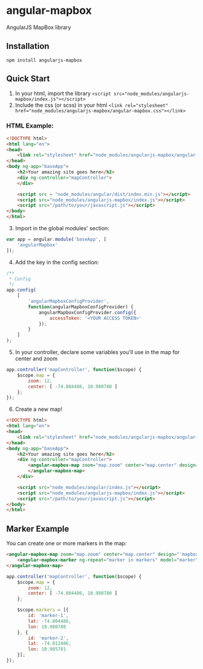 # angular-mapbox
AngularJS MapBox library

## Installation

`npm install angularjs-mapbox`

## Quick Start
1. In your html, import the library `<script src="node_modules/angularjs-mapbox/index.js"></script>`
2. Include the css (or scss) in your html `<link rel="stylesheet" href="node_modules/angularjs-mapbox/angular-mapbox.css"></link>`

### HTML Example:

```HTML
<!DOCTYPE html>
<html lang="en">
<head>
    <link rel="stylesheet" href="node_modules/angularjs-mapbox/angular-mapbox.css">
</head>
<body ng-app="baseApp">
    <h2>Your amazing site goes here</h2>
    <div ng-controller="mapController">
    </div>

    <script src = "node_modules/angular/dist/index.min.js"></script>
    <script src="node_modules/angularjs-mapbox/index.js"></script>
    <script src="/path/to/your/javascript.js"></script>
</body>
</html>
```

3. Import in the global modules' section:
```Javascript
var app = angular.module('baseApp', [
    'angularMapbox'
]);
```

4. Add the key in the config section:
```Javascript
/**
 * Config
 */
app.config(
    [
        'angularMapboxConfigProvider', 
        function(angularMapboxConfigProvider) {
            angularMapboxConfigProvider.config({
                accessToken: '<YOUR ACCESS TOKEN>'
            });
        }
    ]
);
```

5. In your controller, declare some variables you'll use in the map for center and zoom
```Javascript
app.controller('mapController', function($scope) {
    $scope.map = {
        zoom: 12,
        center: [ -74.804486, 10.980780 ]
    };
});
```

6. Create a new map!
```HTML
<!DOCTYPE html>
<html lang="en">
<head>
    <link rel="stylesheet" href="node_modules/angularjs-mapbox/angular-mapbox.css">
</head>
<body ng-app="baseApp">
    <h2>Your amazing site goes here</h2>
    <div ng-controller="mapController">
        <angular-mapbox-map zoom="map.zoom" center="map.center" design="'mapbox://styles/mapbox/dark-v9'">
        </angular-mapbox-map>
    </div>

    <script src="node_modules/angular/index.js"></script>
    <script src="node_modules/angularjs-mapbox/index.js"></script>
    <script src="/path/to/your/javascript.js"></script>
</body>
</html>
```

## Marker Example
You can create one or more markers in the map:
```HTML
<angular-mapbox-map zoom="map.zoom" center="map.center" design="'mapbox://styles/mapbox/dark-v9'">
    <angular-mapbox-marker ng-repeat="marker in markers" model="marker" identificator="'id'"></angular-mapbox-marker>
</angular-mapbox-map>
```

```Javascript
app.controller('mapController', function($scope) {
    $scope.map = {
        zoom: 12,
        center: [ -74.804486, 10.980780 ]
    };

    $scope.markers = [{
        id: 'marker-1',
        lat: -74.804486,
        lon: 10.980780
    }, {
        id: 'marker-2',
        lat: -74.812486,
        lon: 10.985781
    }];
});
```